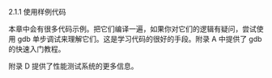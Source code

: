 2.1.1 使用样例代码

本章中会有很多代码示例。把它们编译一遍，如果你对它们的逻辑有疑问，尝试使用 gdb 单步调试来理解它们。这是学习代码的很好的手段。附录 A 中提供了 gdb 的快速入门教程。

附录 D 提供了性能测试系统的更多信息。

